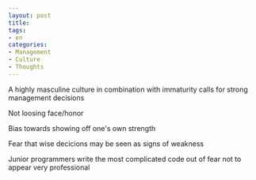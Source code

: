 ```yaml
---
layout: post
title: 
tags:
- en
categories:
- Management
- Culture
- Thoughts
---
```

A highly masculine culture in combination with immaturity calls for strong management decisions

Not loosing face/honor

Bias towards showing off one's own strength

Fear that wise decicions may be seen as signs of weakness

Junior programmers write the most complicated code out of fear not to appear very professional
